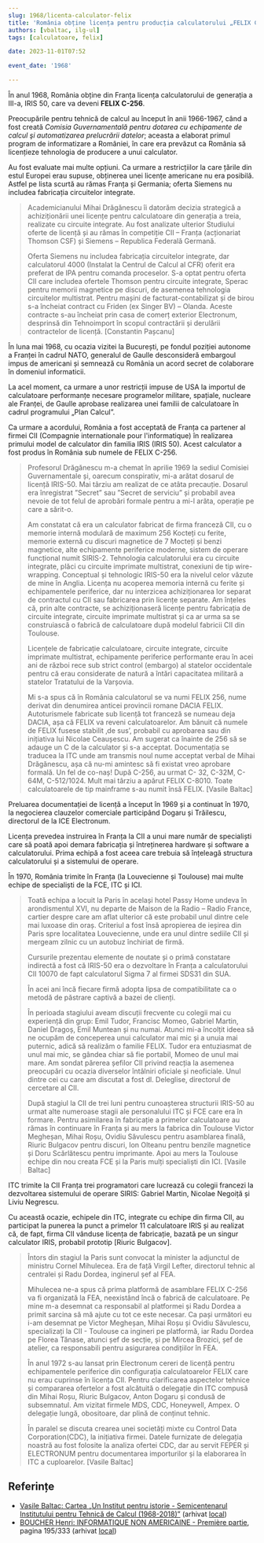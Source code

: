 ```yaml
---
slug: 1968/licenta-calculator-felix
title: 'România obține licența pentru producția calculatorului „FELIX C-256”'
authors: [vbaltac, ilg-ul]
tags: [calculatoare, felix]

date: 2023-11-01T07:52

event_date: '1968'

---
```


În anul 1968, România obține din Franța licența calculatorului de
generația a III-a, IRIS 50, care va deveni **FELIX C-256**.

<!-- truncate -->

Preocupările pentru tehnică de calcul au început în anii 1966-1967, când
a fost creată _Comisia Guvernamentală pentru dotarea cu
echipamente de calcul şi automatizarea prelucrării datelor_; aceasta a elaborat
primul program de informatizare a României, în care era prevăzut
ca România să licențieze tehnologia de producere a unui calculator.

Au fost evaluate mai multe opțiuni. Ca urmare a restricțiilor
la care țările din estul Europei erau supuse, obținerea unei licențe
americane nu era posibilă.
Astfel pe lista scurtă au rămas Franța și Germania; oferta Siemens
nu includea fabricația circuitelor integrate.

> Academicianului
Mihai Drăgănescu îi datorăm decizia strategică a achiziționării unei licențe
pentru calculatoare din generația a treia, realizate cu circuite integrate. Au
fost analizate ulterior Studiului oferte de licență și au rămas în competiție
CII – Franța (acționariat Thomson CSF) și Siemens – Republica Federală
Germană.
>
> Oferta Siemens nu includea fabricația circuitelor integrate, dar
calculatorul 4000 (Instalat la Centrul de Calcul al CFR) oferit era preferat de
IPA pentru comanda proceselor. S-a optat pentru oferta CII care includea
ofertele Thomson pentru circuite integrate, Sperac pentru memorii
magnetice pe discuri, de asemenea tehnologia circuitelor multistrat. Pentru
mașini de facturat-contabilizat și de birou s-a încheiat contract cu Friden (ex
Singer BV) – Olanda. Aceste contracte s-au încheiat prin casa de comerț
exterior Electronum, desprinsă din Tehnoimport în scopul contractării și
derulării contractelor de licență. [Constantin Pașcanu]

În luna mai 1968, cu ocazia
vizitei la București, pe fondul poziției autonome a Franței în cadrul NATO,
generalul de Gaulle desconsideră embargoul impus de americani și
semnează cu România un acord secret de colaborare în domeniul informaticii.

La acel moment, ca urmare a unor restricții
impuse de USA la importul de calculatoare performanțe necesare programelor
militare, spațiale, nucleare ale Franței, de Gaulle aprobase realizarea
unei familii de calculatoare în cadrul programului „Plan Calcul”.

Ca urmare a acordului, România a fost acceptată de Franța ca
partener al firmei CII (Compagnie internationale pour l'informatique)
în realizarea primului model de calculator din familia IRIS (IRIS 50).
Acest calculator a fost produs în România sub numele de FELIX C-256.

> Profesorul Drăgănescu
m-a chemat în aprilie 1969 la sediul Comisiei Guvernamentale și, oarecum
conspirativ, mi-a arătat dosarul de licență IRIS-50. Mai târziu am realizat de
ce atâta precauție. Dosarul era înregistrat ”Secret” sau ”Secret de serviciu” și
probabil avea nevoie de tot felul de aprobări formale pentru a mi-l arăta,
operație pe care a sărit-o.
>
> Am constatat că era un calculator fabricat de firma franceză CII, cu o
memorie internă modulară de maximum 256 Kocteți cu ferite, memorie
externă cu discuri magnetice de 7 Mocteți și benzi magnetice, alte
echipamente periferice moderne, sistem de operare funcțional numit SIRIS-2. Tehnologia calculatorului era cu circuite integrate, plăci cu circuite
imprimate multistrat, conexiuni de tip wire-wrapping. Conceptual și
tehnologic IRIS-50 era la nivelul celor văzute de mine în Anglia. Licența nu
acoperea memoria internă cu ferite și echipamentele periferice, dar nu
interzicea achiziționarea lor separat de contractul cu CII sau fabricarea prin
licențe separate. Am înțeles că, prin alte contracte, se achiziționaseră licențe
pentru fabricația de circuite integrate, circuite imprimate multistrat și ca ar
urma sa se construiască o fabrică de calculatoare după modelul fabricii CII
din Toulouse.
>
> Licențele de fabricație calculatoare, circuite integrate, circuite imprimate
multistrat, echipamente periferice performante erau în acei ani de război
rece sub strict control (embargo) al statelor occidentale pentru că erau
considerate de natură a întări capacitatea militară a statelor Tratatului de la
Varșovia.
>
> Mi s-a spus că în România calculatorul se va numi FELIX 256, nume
derivat din denumirea anticei provincii romane DACIA FELIX.
Autoturismele fabricate sub licență tot franceză se numeau deja DACIA, așa
că FELIX va reveni calculatoarelor. Am bănuit că numele de FELIX fusese
stabilit ‚de sus’, probabil cu aprobarea sau din inițiativa lui Nicolae
Ceaușescu. Am sugerat ca înainte de 256 să se adauge un C de la calculator
și s-a acceptat. Documentația se traducea la ITC unde am transmis noul
nume acceptat verbal de Mihai Drăgănescu, așa că nu-mi amintesc să fi
existat vreo aprobare formală. Un fel de co-naș! După C-256, au urmat C-
32, C-32M, C-64M, C-512/1024. Mult mai târziu a apărut FELIX C-8010. Toate
calculatoarele de tip mainframe s-au numit însă FELIX. [Vasile Baltac]

Preluarea documentației de licență a început în 1969 și a continuat în 1970,
la negocierea clauzelor comerciale participând Dogaru și Trăilescu, directorul de la ICE Electronum.

Licența prevedea instruirea în Franța la CII a unui mare număr de
specialiști care să poată apoi demara fabricația și întreținerea hardware și
software a calculatorului. Prima echipă a fost aceea care trebuia să înțeleagă
structura calculatorului și a sistemului de operare.

În 1970, România trimite în Franța (la Louvecienne și Toulouse) mai multe echipe de specialiști de la FCE, ITC și ICI.

> Toată echipa a locuit la Paris
în același hotel Passy Home undeva în
arondismentul XVI, nu departe de
Maison de la Radio – Radio France,
cartier despre care am aflat ulterior că
este probabil unul dintre cele mai
luxoase din oraș. Criteriul a fost însă
apropierea de ieșirea din Paris spre
localitatea Louvecienne, unde era unul dintre sediile CII și mergeam zilnic
cu un autobuz închiriat de firmă.
>
> Cursurile prezentau elemente de noutate și o primă constatare indirectă a
fost că IRIS-50 era o dezvoltare în Franța a calculatorului CII 10070 de fapt
calculatorul Sigma 7 al firmei SDS31 din SUA.
>
> În acei ani încă fiecare
firmă adopta lipsa de compatibilitate ca o metodă de păstrare captivă a bazei
de clienți.
>
> În perioada stagiului aveam discuții frecvente cu colegii mai cu experiență
din grup: Emil Tudor, Francisc Momeo, Gabriel Martin, Daniel Dragoș, Emil
Muntean și nu numai. Atunci mi-a încolțit ideea să ne ocupăm de conceperea
unui calculator mai mic și a unuia mai puternic, adică să realizăm o familie
FELIX. Tudor era entuziasmat de unul mai mic, se gândea chiar să fie
portabil, Momeo de unul mai mare. Am sondat părerea șefilor CII privind
reacția la asemenea preocupări cu ocazia diverselor întâlniri oficiale și
neoficiale. Unul dintre cei cu care am discutat a fost dl. Deleglise, directorul
de cercetare al CII.
>
> După stagiul la CII de trei luni pentru cunoașterea structurii IRIS-50 au
urmat alte numeroase stagii ale personalului ITC și FCE care era în formare.
Pentru asimilarea în fabricație a primelor calculatoare au rămas în
continuare în Franța și au mers la fabrica din Toulouse Victor Megheșan,
Mihai Roșu, Ovidiu Săvulescu pentru asamblarea finală, Riuric Bulgacov
pentru discuri, Ion Olteanu pentru benzile magnetice și Doru Scărlătescu
pentru imprimante. Apoi au mers la Toulouse echipe din nou creata FCE și
la Paris mulți specialiști din ICI. [Vasile Baltac]

ITC trimite la CII Franța trei programatori care lucrează cu
colegii francezi la dezvoltarea sistemului de operare SIRIS:
Gabriel Martin, Nicolae Negoiță și Liviu Negrescu.

Cu această ocazie, echipele din ITC, integrate cu echipe din firma
CII, au participat la punerea la punct a primelor 11 calculatoare IRIS și
au realizat că, de fapt, firma CII vânduse licența de fabricație, bazată
pe un singur calculator IRIS, probabil prototip [Riuric Bulgacov].

> Întors din stagiul la Paris sunt convocat la minister la adjunctul de
ministru Cornel Mihulecea. Era de față Virgil Lefter, directorul tehnic al
centralei și Radu Dordea, inginerul șef al FEA.
>
> Mihulecea ne-a spus că prima platformă de asamblare FELIX C-256 va fi
organizată la FEA, neexistând încă o fabrică de calculatoare. Pe mine m-a
desemnat ca responsabil al platformei și Radu Dordea a primit sarcina să mă
ajute cu tot ce este necesar. Ca pași următori eu i-am desemnat pe Victor
Megheșan, Mihai Roșu și Ovidiu Săvulescu, specializați la CII - Toulouse ca
ingineri pe platformă, iar Radu Dordea pe Florea Tănase, atunci șef de secție,
și pe Mircea Brozici, șef de atelier, ca responsabili pentru asigurarea
condițiilor în FEA.
>
> În anul 1972 s-au lansat prin Electronum cereri de licență pentru
echipamentele periferice din configurația calculatoarelor FELIX care nu
erau cuprinse în licența CII. Pentru clarificarea aspectelor tehnice și
compararea ofertelor a fost alcătuită o delegație din ITC compusă din Mihai
Roșu, Riuric Bulgacov, Anton Dogaru și condusă de subsemnatul. Am vizitat
firmele MDS, CDC, Honeywell, Ampex. O delegație lungă, obositoare, dar
plină de conținut tehnic.
>
> În paralel se discuta
crearea unei societăți mixte cu Control Data Corporation(CDC), la inițiativa
firmei. Datele furnizate de delegația noastră au fost folosite la analiza ofertei
CDC, dar au servit FEPER și ELECTRONUM pentru documentarea
importurilor și la elaborarea în ITC a cuploarelor. [Vasile Baltac]

## Referințe

- [Vasile Baltac: Cartea „Un Institut pentru istorie - Semicentenarul Institutului pentru Tehnică de Calcul (1968-2018)”](/amintiri/2018/vbaltac-carte-itc-50-ani/) (arhivat [local](https://cronica-it.github.io/arhiva/#2018))
- [BOUCHER Henri: INFORMATIQUE NON AMERICAINE - Première partie](http://www.aconit.org/histoire/iga_boucher/pdf/Vol_E_700-745.pdf), pagina 195/333 (arhivat [local](https://cronica-it.github.io/arhiva/#2012))
